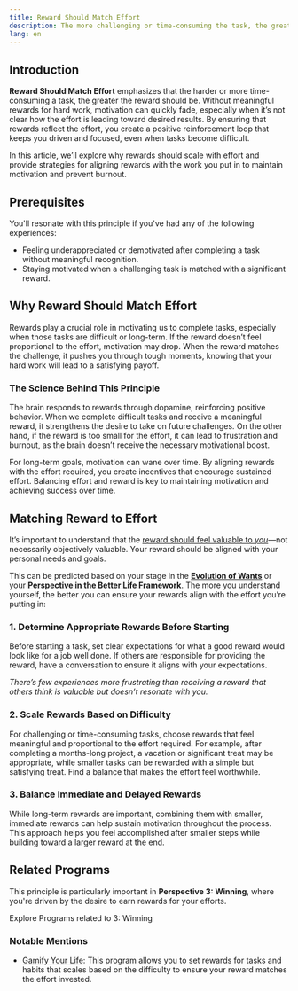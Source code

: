 ```yaml
---
title: Reward Should Match Effort
description: The more challenging or time-consuming the task, the greater the reward should be to sustain your motivation.
lang: en
---
```


## Introduction

**Reward Should Match Effort** emphasizes that the harder or more time-consuming a task, the greater the reward should be. Without meaningful rewards for hard work, motivation can quickly fade, especially when it’s not clear how the effort is leading toward desired results. By ensuring that rewards reflect the effort, you create a positive reinforcement loop that keeps you driven and focused, even when tasks become difficult.

In this article, we’ll explore why rewards should scale with effort and provide strategies for aligning rewards with the work you put in to maintain motivation and prevent burnout.

## Prerequisites

You'll resonate with this principle if you've had any of the following experiences:
- Feeling underappreciated or demotivated after completing a task without meaningful recognition.
- Staying motivated when a challenging task is matched with a significant reward.

## Why Reward Should Match Effort

Rewards play a crucial role in motivating us to complete tasks, especially when those tasks are difficult or long-term. If the reward doesn’t feel proportional to the effort, motivation may drop. When the reward matches the challenge, it pushes you through tough moments, knowing that your hard work will lead to a satisfying payoff.

### The Science Behind This Principle

The brain responds to rewards through dopamine, reinforcing positive behavior. When we complete difficult tasks and receive a meaningful reward, it strengthens the desire to take on future challenges. On the other hand, if the reward is too small for the effort, it can lead to frustration and burnout, as the brain doesn’t receive the necessary motivational boost.

For long-term goals, motivation can wane over time. By aligning rewards with the effort required, you create incentives that encourage sustained effort. Balancing effort and reward is key to maintaining motivation and achieving success over time.

## Matching Reward to Effort

It’s important to understand that the [reward should feel valuable to *you*](/unlock-your-potential/principles/perspective-changes-rewards)—not necessarily objectively valuable. Your reward should be aligned with your personal needs and goals.

This can be predicted based on your stage in the [**Evolution of Wants**](/understand-yourself/evolution-of-wants) or your [**Perspective in the Better Life Framework**](/understand-yourself/better-life-framework). The more you understand yourself, the better you can ensure your rewards align with the effort you’re putting in:

### 1. Determine Appropriate Rewards Before Starting

Before starting a task, set clear expectations for what a good reward would look like for a job well done. If others are responsible for providing the reward, have a conversation to ensure it aligns with your expectations. 

_There’s few experiences more frustrating than receiving a reward that others think is valuable but doesn’t resonate with you._

### 2. Scale Rewards Based on Difficulty

For challenging or time-consuming tasks, choose rewards that feel meaningful and proportional to the effort required. For example, after completing a months-long project, a vacation or significant treat may be appropriate, while smaller tasks can be rewarded with a simple but satisfying treat. Find a balance that makes the effort feel worthwhile.

### 3. Balance Immediate and Delayed Rewards

While long-term rewards are important, combining them with smaller, immediate rewards can help sustain motivation throughout the process. This approach helps you feel accomplished after smaller steps while building toward a larger reward at the end.

## Related Programs

This principle is particularly important in **Perspective 3: Winning**, where you're driven by the desire to earn rewards for your efforts.

<ButtonLink to="/unlock-your-potential/programs?filters=LEVEL_3">Explore Programs related to 3: Winning</ButtonLink>

### Notable Mentions

- [Gamify Your Life](/unlock-your-potential/programs/gamify-your-life): This program allows you to set rewards for tasks and habits that scales based on the difficulty to ensure your reward matches the effort invested.